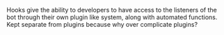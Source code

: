 Hooks give the ability to developers to have access to the listeners of the bot through their own plugin like system, along with automated functions.
Kept separate from plugins because why over complicate plugins?
